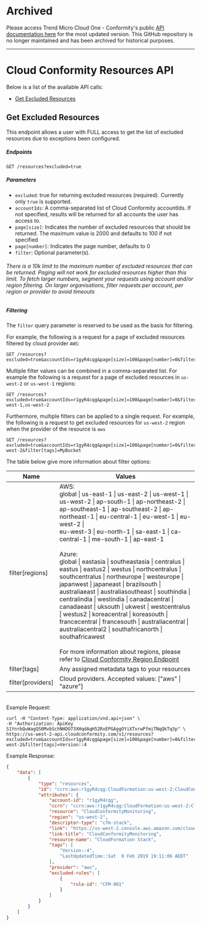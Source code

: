 # Archived

Please access Trend Micro Cloud One - Conformity's public [API documentation here](https://cloudone.trendmicro.com/docs/conformity/api-reference/)
for the most updated version. This GitHub repository is no longer maintained and has been archived for historical purposes.

---

# Cloud Conformity Resources API

Below is a list of the available API calls:

- [Get Excluded Resources](#get-excluded-resources)

## Get Excluded Resources

This endpoint allows a user with FULL access to get the list of excluded resources due to exceptions been configured.

##### Endpoints

`GET /resources?excluded=true`

##### Parameters

- `excluded`: true for returning excluded resources (required). Currently only `true` is supported.
- `accountIds`: A comma-separated list of Cloud Conformity accountIds. If not specified, results will be returned for all accounts the user has access to.
- `page[size]`: Indicates the number of excluded resources that should be returned. The maximum value is 2000 and defaults to 100 if not specified
- `page[number]`: Indicates the page number, defaults to 0
- `filter`: Optional parameter(s).

###### There is a 10k limit to the maximum number of excluded resources that can be returned. Paging will not work for excluded resources higher than this limit. To fetch larger numbers, segment your requests using account and/or region filtering. On larger organisations, filter requests per account, per region or provider to avoid timeouts

##### Filtering

The `filter` query parameter is reserved to be used as the basis for filtering.

For example, the following is a request for a page of excluded resources filtered by cloud provider `AWS`:

```
GET /resources?excluded=true&accountIds=r1gyR4cqg&page[size]=100&page[number]=0&filter[providers]=aws
```

Multiple filter values can be combined in a comma-separated list. For example the following is a request for a page of excluded resources in `us-west-2` or `us-west-1` regions:

```
GET /resources?excluded=true&accountIds=r1gyR4cqg&page[size]=100&page[number]=0&filter[regions]=us-west-1,us-west-2
```

Furthermore, multiple filters can be applied to a single request. For example, the following is a request to get excluded resources for `us-west-2` region when the provider of the resource is `aws`

```
GET /resources?excluded=true&accountIds=r1gyR4cqg&page[size]=100&page[number]=0&filter[regions]=us-west-2&filter[tags]=MyBucket
```

The table below give more information about filter options:

| Name              | Values                                                                                                                                                                                                                                                                                                                                                                          |
| ----------------- | ------------------------------------------------------------------------------------------------------------------------------------------------------------------------------------------------------------------------------------------------------------------------------------------------------------------------------------------------------------------------------- |
| filter[regions]   | AWS:<br>global \| us-east-1 \| us-east-2 \| us-west-1 \| us-west-2 \| ap-south-1 \| ap-northeast-2 \|<br>ap-southeast-1 \| ap-southeast-2 \| ap-northeast-1 \| eu-central-1 \| eu-west-1 \| eu-west-2 \|<br> eu-west-3 \| eu-north-1 \| sa-east-1 \| ca-central-1 \| me-south-1 \| ap-east-1 <br><br>Azure:<br>global \| eastasia \| southeastasia \| centralus \| eastus \| eastus2 \| westus \| northcentralus \| southcentralus \| northeurope \| westeurope \| japanwest \| japaneast \| brazilsouth \| australiaeast \| australiasoutheast \| southindia \| centralindia \| westindia \| canadacentral \| canadaeast \| uksouth \| ukwest \| westcentralus \| westus2 \| koreacentral \| koreasouth \| francecentral \| francesouth \| australiacentral \| australiacentral2 \| southafricanorth \| southafricawest<br><br>For more information about regions, please refer to [Cloud Conformity Region Endpoint](https://us-west-2.cloudconformity.com/v1/regions) |
| filter[tags]      | Any assigned metadata tags to your resources                                                                                                                                                                                                                                                                                                                                    |
| filter[providers] | Cloud providers. Accepted values: ["aws" \| "azure"]                                                                                                                                                                                                                                                                                                                            |

<br>
Example Request:

```#!/bin/bash
curl -H "Content-Type: application/vnd.api+json" \
-H "Authorization: ApiKey S1YnrbQuWagQS0MvbSchNHDO73XHqdAqH52RxEPGAggOYiXTxrwPfmiTNqQkTq3p" \
https://us-west-2-api.cloudconformity.com/v1/resources?excluded=true&accountIds=r1gyR4cqg&page[size]=100&page[number]=0&filter[regions]=us-west-2&filter[tags]=Version::4
```

Example Response:

```JSON
{
    "data": [
        {
            "type": "resources",
            "id": "ccrn:aws:r1gyR4cqg:CloudFormation:us-west-2:CloudConformityMonitoring",
            "attributes": {
                "account-id": "r1gyR4cqg",
                "ccrn": "ccrn:aws:r1gyR4cqg:CloudFormation:us-west-2:CloudConformityMonitoring",
                "resource": "CloudConformityMonitoring",
                "region": "us-west-2",
                "descriptor-type": "cfm-stack",
                "link": "https://us-west-2.console.aws.amazon.com/cloudformation/home?region=us-west-2#/stacks?filter=active",
                "link-title": "CloudConformityMonitoring",
                "resource-name": "CloudFormation Stack",
                "tags": [
                    "Version::4",
                    "LastUpdatedTime::Sat  9 Feb 2019 19:11:06 AEDT"
                ],
                "provider": "aws",
                "excluded-rules": [
                    {
                        "rule-id": "CFM-001"
                    }
                ]
            }
        }
    ]
}
```
